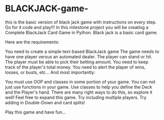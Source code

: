 # BLACKJACK-game-
this is the basic version of black jack game with instructions on every step. Go for it code and play!!!
In this milestone project you will be creating a Complete BlackJack Card Game in Python.
Black jack is a basic card game.

Here are the requirements:

You need to create a simple text-based BlackJack game
The game needs to have one player versus an automated dealer.
The player can stand or hit.
The player must be able to pick their betting amount.
You need to keep track of the player's total money.
You need to alert the player of wins, losses, or busts, etc...
And most importantly:

You must use OOP and classes in some portion of your game. You can not just use functions in your game. Use classes to help you define the Deck and the Player's hand. There are many right ways to do this, so explore it well!
Feel free to expand this game. Try including multiple players. Try adding in Double-Down and card splits!

Play this game and have fun...